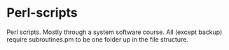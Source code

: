 # Perl-scripts

Perl scripts. Mostly through a system software course. All (except backup) require subroutines.pm to be one folder up in the file structure.
